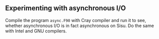 ## Experimenting with asynchronous I/O

Compile the program `async.F90` with Cray compiler and run it to see,
whether asynchronous I/O is in fact asynchronous on Sisu. Do the same
with Intel and GNU compilers.
